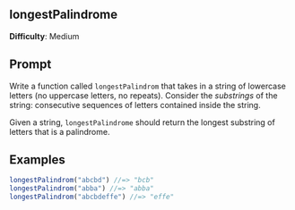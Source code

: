 ## longestPalindrome

**Difficulty**: Medium 

## Prompt 

Write a function called `longestPalindrom` that takes in a string of lowercase letters (no uppercase letters, no repeats). Consider the *substrings* of the string: consecutive sequences of letters contained inside the string.

Given a string, `longestPalindrome` should return the longest substring of letters that is a palindrome.

## Examples

```js
longestPalindrom("abcbd") //=> "bcb"
longestPalindrom("abba") //=> "abba"
longestPalindrom("abcbdeffe") //=> "effe"
```